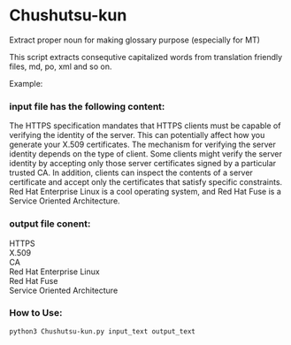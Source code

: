 # Chushutsu-kun
Extract proper noun for making glossary purpose (especially for MT)

This script extracts consequtive capitalized words from translation friendly files, md, po, xml and so on.

Example:

### input file has the following content:

The HTTPS specification mandates that HTTPS clients must be capable of verifying the identity of the server. 
This can potentially affect how you generate your X.509 certificates. 
The mechanism for verifying the server identity depends on the type of client. Some clients might verify the server identity by accepting only those server certificates signed by a particular trusted CA. 
In addition, clients can inspect the contents of a server certificate and accept only the certificates that satisfy specific constraints.
Red Hat Enterprise Linux is a cool operating system, and Red Hat Fuse is a Service Oriented Architecture.

### output file conent:
HTTPS  
X.509   
CA  
Red Hat Enterprise Linux  
Red Hat Fuse  
Service Oriented Architecture 


### How to Use:

```
python3 Chushutsu-kun.py input_text output_text
```

